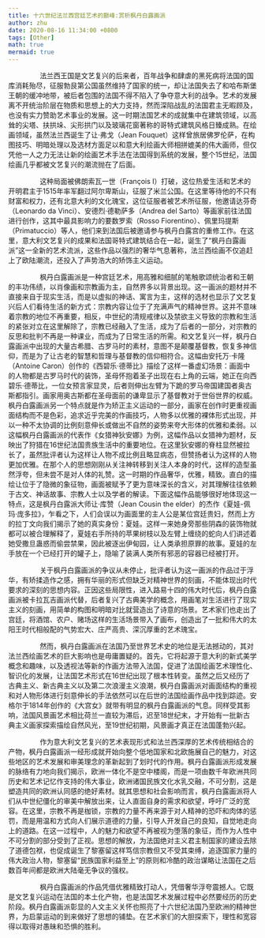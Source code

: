```yaml
---
title: 十六世纪法兰西宫廷艺术的巅峰:赏析枫丹白露画派
author: zhu
date: 2020-08-16 11:34:00 +0800
tags: [Other]
math: true
mermaid: true
---
```


&emsp; &emsp;&emsp; &emsp;法兰西王国是文艺复兴的后来者，百年战争和肆虐的黑死病将法国的国库消耗殆尽，征服勃艮第公国虽然维持了国家的统一，却让法国失去了和哈布斯堡王朝的缓冲地带，被后者包围的法国不得不陷入了争夺意大利的战争。艺术的发展离不开统治阶层在物质和思想上的大力支持，然而深陷战乱的法国君主无暇顾及，也没有实力赞助艺术事业的发展。这一时期法国艺术的成就集中在建筑领域，以高耸的尖塔、扶拱垛、尖形拱门以及玻璃花窗著称的哥特式建筑风格日臻成熟。在绘画领域，虽然法兰西诞生了让·弗戈（Jean Fouquet）这样曾旅居佛罗伦萨，在构图技巧、明暗处理以及选材方面足以和意大利绘画大师相拼媲美的伟大画师，但仅凭他一人之力无法让新的绘画艺术手法在法国得到系统的发展，整个15世纪，法国绘画几乎都被文艺复兴的潮流抛在了后面。

&emsp; &emsp;&emsp; &emsp;这种局面被佛朗索瓦一世（François I）打破，这位热爱生活和艺术的开明君主于1515年率军翻过阿尔卑斯山，征服了米兰公国。在这里等待他的不只有财富和权力，还有北意大利的文化瑰宝，这位征服者被艺术所征服，他邀请达芬奇（Leonardo da Vinci）、安德烈·德勒萨多（Andrea del Sarto）等画家前往法国进行创作，这其中最具影响力的要数罗索（Rosso Fiorentino）、佩里玛提斯（Primatuccio）等人，他们来到法国后被邀请参与枫丹白露宫的重修工作。在这里，意大利文艺复兴的成果和法国哥特式建筑结合在一起，诞生了“枫丹白露画派”这一全新的艺术流派，这些作品以强烈的奢华气息著称，法兰西绘画不仅追赶上了欧陆潮流，还投入了声势浩大的矫饰主义运动。

&emsp; &emsp;&emsp; &emsp;枫丹白露画派是一种宫廷艺术，用高雅和细腻的笔触歌颂统治者和王朝的丰功伟绩，以肖像画和宗教画为主，自然界多以背景出现。这一画派的题材并不直接来自于现实生活，而是以虚拟的神话、寓言为主，这样的选材也显示了文艺复兴后人们看待生活的新方式：宗教内容让位于了充满声气的精神世界。这并不意味着宗教的地位不再重要，相反，中世纪的清规戒律以及禁欲主义导致的宗教和生活的紧张对立在这里解除了，宗教已经融入了生活，成为了后者的一部分，对宗教的反思和批判不再是一种课业，而成为了日常生活的所需。和文艺复兴一样，枫丹白露画派中出现的大量古希腊、古罗马时的素材，意图不是颠覆基督教，恢复多神信仰，而是为了让古老的智慧和哲理与基督教的信仰相符合。这幅由安托万·卡隆（Antoine Caron）创作的《西碧乐·德蒂比》描绘了这样一番虚幻场景：画面中的人物都是古罗马时代的装饰，圣母怀抱着圣子出现在右上角的云端，她正在向西碧乐·德蒂比，一位女预言家显灵，后者则伸出左臂为下跪的罗马帝国建国者奥古斯都指引。画家用奥古斯都在圣母面前的谦卑显示了基督教对于世俗世界的权威。枫丹白露画派另一个特点就是作为矫正主义运动的一部分，画家在创作时更重视画面结构而不是色彩，追求近乎完美的作画技巧，人物多以优雅的裸体形式出现，并以一种不太协调的比例刻意伸长或做出不自然的姿势来夸大形体的优雅和柔弱。以这幅枫丹白露画派的代表作《女猎神狄安娜》为例，这幅作品以女猎神为题材，反映出了狩猎在16世纪法国贵族生活中的重要地位。在这里狄安娜的脊柱显然被拉长了，虽然批评者认为这样让人物不成比例且略显病态，但赞扬者认为这样的人物更加优雅。在那个人的思想刚刚从关注神转移到关注人本身的时代，这样的造型虽然浮夸，但未尝不是对人体的礼赞。这一时期的作品奢华，优雅，精致。直白的描绘让位于了隐微的象征物，画面被赋予了更为意味深长的含义，对其理解往往依赖于古文、神话故事、宗教人士以及学者的解读。下面这幅作品能够很好地体现这一特点，这是枫丹白露派大师让·库赞（Jean Cousin the elder）的杰作《夏娃-佩玛·庞多拉》，乍看之下，人们会误以为画面里的主人公是某位宫廷贵妇，然而上方的拉丁文向我们揭示了她的真实身份：夏娃。这样一来她身旁那些阴森的装饰物就都可以被合理解释了，夏娃右手所持的苹果树枝以及左臂上缠绕的蛇向人们讲述着她受撒旦蛊惑而偷尝禁果，因此被逐出伊甸园，让人类承担原罪的故事。夏娃的左手放在一个已经打开的罐子上，隐喻了装满人类所有邪恶的容器已经被打开。

&emsp; &emsp;&emsp; &emsp;关于枫丹白露画派的争议从未停止，批评者认为这一画派的作品过于浮华，有矫揉造作之感，拥有华丽的形式但缺乏对精神世界的刻画，不能体现出时代要求的深刻的思想内容。正因这些局限性，进入路易十四的伟大时代后，枫丹白露画派被卡拉瓦吉画派代替，后者复兴了古典美学的概念，用画笔对生活进行了现实主义的刻画，用简单的构图和明暗对比就营造出了诗意的场景。艺术家们也走出了宫廷，将酒馆、农户、赌场这样的生活场景带入了画布，创造出了一批和伟大的太阳王时代相般配的气势宏大、庄严高贵、深沉厚重的艺术瑰宝。
 
&emsp; &emsp;&emsp; &emsp;然而，枫丹白露画派在法国乃至世界艺术史的地位是无法撼动的，其对法兰西绘画艺术的巨大影响也是毋庸置疑的。首先，它将起源于意大利的新式美学概念和趣味，以及透视法等新的作画方法带入法国，促进了法国绘画艺术理性化、智识化的发展，让法国艺术形式在16世纪出现了根本性转变。虽然之后又经历了古典主义、新古典主义以及第二次浪漫主义浪潮，枫丹白露画派对画面结构的重视和对人物形体进行刻意伸长的手法依然可以在后世的法国绘画作品中找到踪迹。安格尔于1814年创作的《大宫女》就带有明显的枫丹白露画派的气息。同样受其影响，法国风景画艺术相比荷兰一直较为滞后，迟至18世纪末，才开始有一批新古典主义画家探索描绘自然风光，至19世纪初期，风景画才真正在法国蓬勃兴起。
  
&emsp; &emsp;&emsp; &emsp;作为意大利文艺复兴的艺术表现形式和法兰西深厚的艺术传统相结合的产物，枫丹白露画派一经形成就开始向整个低地国家和北欧施展自己的魅力，对这些地区的艺术发展和审美理念的革新起到了划时代的作用。枫丹白露画派形成发展的脉络有力地向我们揭示，欧洲一体化不是空中楼阁，而是一项由数千年欧洲共同历史和艺术记忆作支持的伟大事业，欧洲诸国民族文化水乳交融，不可分割，这是塑造共同的欧洲认同感的绝好素材。就其思想和社会影响而言，枫丹白露画派将人们从中世纪僵化的审美中解放出来，让人直面自身的需求和欲望，呼吁广泛的宽容。在这里，宗教不再是枷锁，宗教的力量不再来源于对人精神的恐吓和肉体的惩罚，而是用温和方式向人们展示道德的力量，引导人开发自己的良知，自觉地走向上的道路。在这一过程中，人的魅力和欲望不再被视为堕落的象征，而作为人性中不可分割的部分受到了正视。思想的解放，为法国绝对主义君主制国家的建设去除了道德包袱，也促成诞生了黎塞留这样笃信宗教但又不受其束缚，追逐国家力量的伟大政治人物，黎塞留“民族国家利益至上”的原则和冷酷的政治谋略让法国在之后数百年间都是欧洲大陆毫无争议的强权。
  
&emsp; &emsp;&emsp; &emsp;枫丹白露画派的作品凭借优雅精致打动人，凭借奢华浮夸震撼人。它既是文艺复兴运动在法国的本土化产物，也是法国艺术发展过程中必然要经历的历史阶段。枫丹白露画派彰显的人文主义关怀也照亮了十六世纪法国乃至欧洲的精神世界，为启蒙运动的到来做好了思想的铺垫。在艺术家们的大胆探索下，理性和宽容得以取得对愚昧和恐惧的胜利。
